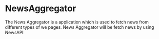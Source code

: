 # NewsAggregator
The News Aggregator is a application which is used to fetch  news from different types of we pages. News Aggregator will be fetch news by using NewsAPI
